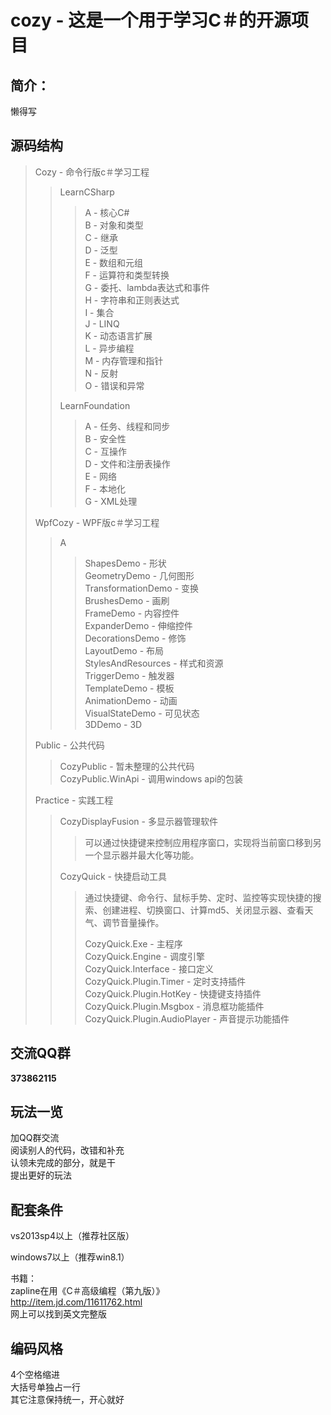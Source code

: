 cozy - 这是一个用于学习C＃的开源项目
========


简介：
--------------------------------
懒得写

源码结构
--------------------------------
> Cozy - 命令行版c＃学习工程  
>> LearnCSharp  
>>> A  - 核心C#  
>>> B  - 对象和类型  
>>> C  - 继承  
>>> D  - 泛型  
>>> E  - 数组和元组  
>>> F  - 运算符和类型转换  
>>> G  - 委托、lambda表达式和事件  
>>> H  - 字符串和正则表达式  
>>> I  - 集合  
>>> J  - LINQ  
>>> K  - 动态语言扩展  
>>> L  - 异步编程  
>>> M  - 内存管理和指针  
>>> N  - 反射  
>>> O  - 错误和异常  
>>
>> LearnFoundation  
>>> A  - 任务、线程和同步  
>>> B  - 安全性  
>>> C  - 互操作  
>>> D  - 文件和注册表操作  
>>> E  - 网络  
>>> F  - 本地化  
>>> G  - XML处理  
>
> WpfCozy - WPF版c＃学习工程
>> A
>>> ShapesDemo - 形状  
>>> GeometryDemo - 几何图形  
>>> TransformationDemo - 变换  
>>> BrushesDemo - 画刷  
>>> FrameDemo - 内容控件  
>>> ExpanderDemo - 伸缩控件  
>>> DecorationsDemo - 修饰  
>>> LayoutDemo - 布局  
>>> StylesAndResources - 样式和资源  
>>> TriggerDemo - 触发器  
>>> TemplateDemo - 模板  
>>> AnimationDemo - 动画  
>>> VisualStateDemo - 可见状态  
>>> 3DDemo - 3D  
>
> Public - 公共代码
>> CozyPublic - 暂未整理的公共代码  
>> CozyPublic.WinApi - 调用windows api的包装  
>
>
> Practice - 实践工程  
> 
>> CozyDisplayFusion - 多显示器管理软件  
>>>   可以通过快捷键来控制应用程序窗口，实现将当前窗口移到另一个显示器并最大化等功能。  
>>
>> CozyQuick - 快捷启动工具
>>> 通过快捷键、命令行、鼠标手势、定时、监控等实现快捷的搜索、创建进程、切换窗口、计算md5、关闭显示器、查看天气、调节音量操作。  
>>> 
>>> CozyQuick.Exe - 主程序  
>>> CozyQuick.Engine - 调度引擎  
>>> CozyQuick.Interface - 接口定义  
>>> CozyQuick.Plugin.Timer - 定时支持插件  
>>> CozyQuick.Plugin.HotKey - 快捷键支持插件  
>>> CozyQuick.Plugin.Msgbox - 消息框功能插件  
>>> CozyQuick.Plugin.AudioPlayer - 声音提示功能插件  

  
交流QQ群
--------------------------------
<b>373862115</b>

玩法一览
--------------------------------
加QQ群交流  
阅读别人的代码，改错和补充  
认领未完成的部分，就是干  
提出更好的玩法  

配套条件
--------------------------------
vs2013sp4以上（推荐社区版）  
  
windows7以上（推荐win8.1）  

书籍：  
zapline在用《C＃高级编程（第九版）》  
<http://item.jd.com/11611762.html>  
网上可以找到英文完整版  


编码风格
--------------------------------
4个空格缩进  
大括号单独占一行  
其它注意保持统一，开心就好  